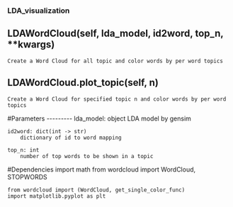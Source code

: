 ### LDA_visualization
## LDAWordCloud(self, lda_model, id2word, top_n, **kwargs)
    Create a Word Cloud for all topic and color words by per word topics
    
## LDAWordCloud.plot_topic(self, n)
    Create a Word Cloud for specified topic n and color words by per word topics

#Parameters
    ---------
    lda_model: object
        LDA model by gensim
    
    id2word: dict(int -> str)
        dictionary of id to word mapping
        
    top_n: int
        number of top words to be shown in a topic
        
#Dependencies
    import math
    from wordcloud import WordCloud, STOPWORDS
    
    from wordcloud import (WordCloud, get_single_color_func)
    import matplotlib.pyplot as plt
